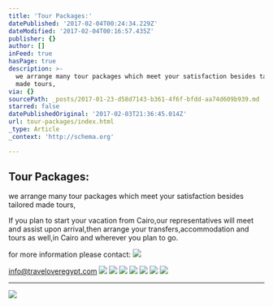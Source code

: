 ```yaml
---
title: 'Tour Packages:'
datePublished: '2017-02-04T00:24:34.229Z'
dateModified: '2017-02-04T00:16:57.435Z'
publisher: {}
author: []
inFeed: true
hasPage: true
description: >-
  we arrange many tour packages which meet your satisfaction besides tailored
  made tours,
via: {}
sourcePath: _posts/2017-01-23-d58d7143-b361-4f6f-bfdd-aa74d609b939.md
starred: false
datePublishedOriginal: '2017-02-03T21:36:45.014Z'
url: tour-packages/index.html
_type: Article
_context: 'http://schema.org'

---
```

## Tour Packages:

we arrange many tour packages which meet your satisfaction besides tailored made tours,

If you plan to start your vacation from Cairo,our representatives will meet and assist upon arrival,then arrange your transfers,accommodation and tours as well,in Cairo and wherever you plan to go.

for more information please contact:
![](https://the-grid-user-content.s3-us-west-2.amazonaws.com/bf9e4066-e9e6-4a0b-907e-428666c5aa2e.jpg)

info@traveloveregypt.com
![](https://the-grid-user-content.s3-us-west-2.amazonaws.com/bdf998a4-7433-4197-a49e-ebf8135a4196.jpg)
![](https://the-grid-user-content.s3-us-west-2.amazonaws.com/745bab39-1b5a-4c9f-bec5-06a34ac1cc79.jpg)
![](https://the-grid-user-content.s3-us-west-2.amazonaws.com/fbc4afb5-8620-4c5c-ab3a-aa04ae3effb1.jpg)
![](https://the-grid-user-content.s3-us-west-2.amazonaws.com/59d483e8-1bf6-40fc-bd23-802eea536dc9.jpg)
![](https://the-grid-user-content.s3-us-west-2.amazonaws.com/4e003120-68f5-4982-99ee-38ec63778cb4.jpg)
![](https://the-grid-user-content.s3-us-west-2.amazonaws.com/e8eee771-c48b-41eb-8c4c-f80f69d5aac0.jpg)
![](https://the-grid-user-content.s3-us-west-2.amazonaws.com/ff09ae73-9a51-4b37-9d7f-2f209545658a.jpg)

---

<article style=""><img src="https://the-grid-user-content.s3-us-west-2.amazonaws.com/00f8e900-e1b4-4910-bac2-248d66fbfec7.jpg" /></article>